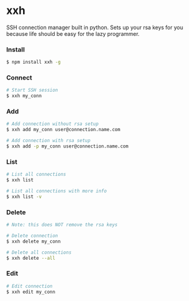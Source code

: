 # xxh

SSH connection manager built in python. Sets up your rsa keys for you because life should be easy for the lazy programmer.

### Install
```bash
$ npm install xxh -g
```

### Connect
```bash
# Start SSH session
$ xxh my_conn
```

### Add

```bash
# Add connection without rsa setup
$ xxh add my_conn user@connection.name.com

# Add connection with rsa setup
$ xxh add -p my_conn user@connection.name.com
```

### List
```bash
# List all connections
$ xxh list

# List all connections with more info
$ xxh list -v
```

### Delete

```bash
# Note: this does NOT remove the rsa keys

# Delete connection
$ xxh delete my_conn

# Delete all connections
$ xxh delete --all
```

### Edit
```bash
# Edit connection
$ xxh edit my_conn

```